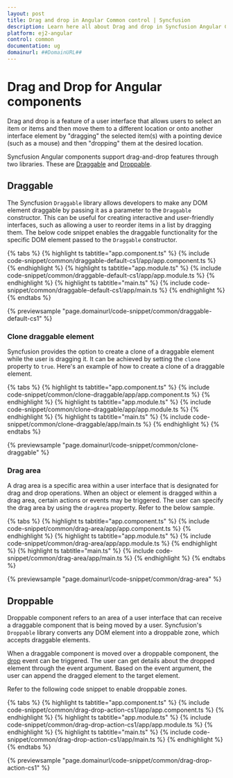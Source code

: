 ```yaml
---
layout: post
title: Drag and drop in Angular Common control | Syncfusion
description: Learn here all about Drag and drop in Syncfusion Angular Common control of Syncfusion Essential JS 2 and more.
platform: ej2-angular
control: common
documentation: ug
domainurl: ##DomainURL##
---
```


# Drag and Drop for Angular components

Drag and drop is a feature of a user interface that allows users to select an item or items and then move them to a different location or onto another interface element by "dragging" the selected item(s) with a pointing device (such as a mouse) and then "dropping" them at the desired location.

Syncfusion Angular components support drag-and-drop features through two libraries. These are [Draggable](https://ej2.syncfusion.com/documentation/api/base/draggable/) and [Droppable](https://ej2.syncfusion.com/documentation/api/base/droppable/).

## Draggable

The Syncfusion `Draggable` library allows developers to make any DOM element draggable by passing it as a parameter to the `Draggable` constructor. This can be useful for creating interactive and user-friendly interfaces, such as allowing a user to reorder items in a list by dragging them. The below code snippet enables the draggable functionality for the specific DOM element passed to the `Draggable` constructor.

{% tabs %}
{% highlight ts tabtitle="app.component.ts" %}
{% include code-snippet/common/draggable-default-cs1/app/app.component.ts %}
{% endhighlight %}
{% highlight ts tabtitle="app.module.ts" %}
{% include code-snippet/common/draggable-default-cs1/app/app.module.ts %}
{% endhighlight %}
{% highlight ts tabtitle="main.ts" %}
{% include code-snippet/common/draggable-default-cs1/app/main.ts %}
{% endhighlight %}
{% endtabs %}
  
{% previewsample "page.domainurl/code-snippet/common/draggable-default-cs1" %}

### Clone draggable element

Syncfusion provides the option to create a clone of a draggable element while the user is dragging it. It can be achieved by setting the `clone` property to `true`. Here's an example of how to create a clone of a draggable element.

{% tabs %}
{% highlight ts tabtitle="app.component.ts" %}
{% include code-snippet/common/clone-draggable/app/app.component.ts %}
{% endhighlight %}
{% highlight ts tabtitle="app.module.ts" %}
{% include code-snippet/common/clone-draggable/app/app.module.ts %}
{% endhighlight %}
{% highlight ts tabtitle="main.ts" %}
{% include code-snippet/common/clone-draggable/app/main.ts %}
{% endhighlight %}
{% endtabs %}
  
{% previewsample "page.domainurl/code-snippet/common/clone-draggable" %}

### Drag area

A drag area is a specific area within a user interface that is designated for drag and drop operations. When an object or element is dragged within a drag area, certain actions or events may be triggered. The user can specify the drag area by using the `dragArea` property. Refer to the below sample.

{% tabs %}
{% highlight ts tabtitle="app.component.ts" %}
{% include code-snippet/common/drag-area/app/app.component.ts %}
{% endhighlight %}
{% highlight ts tabtitle="app.module.ts" %}
{% include code-snippet/common/drag-area/app/app.module.ts %}
{% endhighlight %}
{% highlight ts tabtitle="main.ts" %}
{% include code-snippet/common/drag-area/app/main.ts %}
{% endhighlight %}
{% endtabs %}
  
{% previewsample "page.domainurl/code-snippet/common/drag-area" %}

## Droppable

Droppable component refers to an area of a user interface that can receive a draggable component that is being moved by a user. Syncfusion's `Droppable` library converts any DOM element into a droppable zone, which accepts draggable elements.

When a draggable component is moved over a droppable component, the [drop](https://ej2.syncfusion.com/documentation/api/base/droppable/#events) event can be triggered. The user can get details about the dropped element through the event argument. Based on the event argument, the user can append the dragged element to the target element.

Refer to the following code snippet to enable droppable zones.

{% tabs %}
{% highlight ts tabtitle="app.component.ts" %}
{% include code-snippet/common/drag-drop-action-cs1/app/app.component.ts %}
{% endhighlight %}
{% highlight ts tabtitle="app.module.ts" %}
{% include code-snippet/common/drag-drop-action-cs1/app/app.module.ts %}
{% endhighlight %}
{% highlight ts tabtitle="main.ts" %}
{% include code-snippet/common/drag-drop-action-cs1/app/main.ts %}
{% endhighlight %}
{% endtabs %}
  
{% previewsample "page.domainurl/code-snippet/common/drag-drop-action-cs1" %}